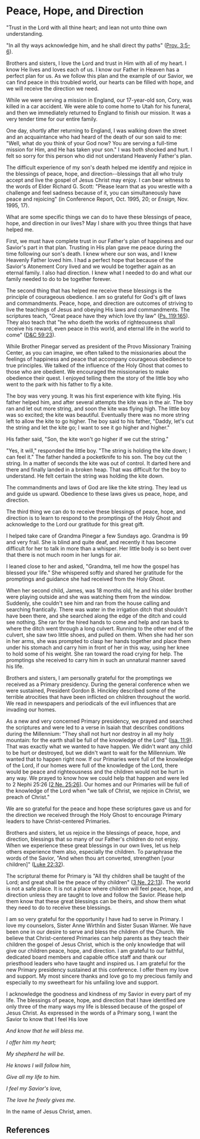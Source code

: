 # Peace, Hope, and Direction

"Trust in the Lord with all thine heart; and lean not unto thine own
understanding.

"In all thy ways acknowledge him, and he shall direct thy paths" ([Prov.
3:5-6](/scriptures/ot/prov/3.5-6?lang=eng#4)).

Brothers and sisters, I love the Lord and trust in Him with all of my heart. I
know He lives and loves each of us. I know our Father in Heaven has a perfect
plan for us. As we follow this plan and the example of our Savior, we can find
peace in this troubled world, our hearts can be filled with hope, and we will
receive the direction we need.

While we were serving a mission in England, our 17-year-old son, Cory, was
killed in a car accident. We were able to come home to Utah for his funeral,
and then we immediately returned to England to finish our mission. It was a
very tender time for our entire family.

One day, shortly after returning to England, I was walking down the street and
an acquaintance who had heard of the death of our son said to me: "Well, what
do you think of your God now? You are serving a full-time mission for Him, and
He has taken your son." I was both shocked and hurt. I felt so sorry for this
person who did not understand Heavenly Father's plan.

The difficult experience of my son's death helped me identify and rejoice in
the blessings of peace, hope, and direction--blessings that all who truly
accept and live the gospel of Jesus Christ may enjoy. I can bear witness to
the words of Elder Richard G. Scott: "Please learn that as you wrestle with a
challenge and feel sadness because of it, you can simultaneously have peace
and rejoicing" (in Conference Report, Oct. 1995, 20; or _Ensign,_ Nov. 1995,
17).

What are some specific things we can do to have these blessings of peace,
hope, and direction in our lives? May I share with you three things that have
helped me.

First, we must have complete trust in our Father's plan of happiness and our
Savior's part in that plan. Trusting in His plan gave me peace during the time
following our son's death. I knew where our son was, and I knew Heavenly
Father loved him. I had a perfect hope that because of the Savior's Atonement
Cory lived and we would be together again as an eternal family. I also had
direction. I knew what I needed to do and what our family needed to do to be
together forever.

The second thing that has helped me receive these blessings is the principle
of courageous obedience. I am so grateful for God's gift of laws and
commandments. Peace, hope, and direction are outcomes of striving to live the
teachings of Jesus and obeying His laws and commandments. The scriptures
teach, "Great peace have they which love thy law" ([Ps.
119:165](/scriptures/ot/ps/119.165?lang=eng#164)). They also teach that "he
who doeth the works of righteousness shall receive his reward, even peace in
this world, and eternal life in the world to come" ([D&amp;C
59:23](/scriptures/dc-testament/dc/59.23?lang=eng#22)).

While Brother Pinegar served as president of the Provo Missionary Training
Center, as you can imagine, we often talked to the missionaries about the
feelings of happiness and peace that accompany courageous obedience to true
principles. We talked of the influence of the Holy Ghost that comes to those
who are obedient. We encouraged the missionaries to make obedience their
quest. I enjoyed telling them the story of the little boy who went to the park
with his father to fly a kite.

The boy was very young. It was his first experience with kite flying. His
father helped him, and after several attempts the kite was in the air. The boy
ran and let out more string, and soon the kite was flying high. The little boy
was so excited; the kite was beautiful. Eventually there was no more string
left to allow the kite to go higher. The boy said to his father, "Daddy, let's
cut the string and let the kite go; I want to see it go higher and higher."

His father said, "Son, the kite won't go higher if we cut the string."

"Yes, it will," responded the little boy. "The string is holding the kite
down; I can feel it." The father handed a pocketknife to his son. The boy cut
the string. In a matter of seconds the kite was out of control. It darted here
and there and finally landed in a broken heap. That was difficult for the boy
to understand. He felt certain the string was holding the kite down.

The commandments and laws of God are like the kite string. They lead us and
guide us upward. Obedience to these laws gives us peace, hope, and direction.

The third thing we can do to receive these blessings of peace, hope, and
direction is to learn to respond to the promptings of the Holy Ghost and
acknowledge to the Lord our gratitude for this great gift.

I helped take care of Grandma Pinegar a few Sundays ago. Grandma is 99 and
very frail. She is blind and quite deaf, and recently it has become difficult
for her to talk in more than a whisper. Her little body is so bent over that
there is not much room in her lungs for air.

I leaned close to her and asked, "Grandma, tell me how the gospel has blessed
your life." She whispered softly and shared her gratitude for the promptings
and guidance she had received from the Holy Ghost.

When her second child, James, was 18 months old, he and his older brother were
playing outside and she was watching them from the window. Suddenly, she
couldn't see him and ran from the house calling and searching frantically.
There was water in the irrigation ditch that shouldn't have been there, and
she searched along the edge of the ditch and could see nothing. She ran for
the hired hands to come and help and ran back to where the ditch went through
a long culvert. Running to the other end of the culvert, she saw two little
shoes, and pulled on them. When she had her son in her arms, she was prompted
to clasp her hands together and place them under his stomach and carry him in
front of her in this way, using her knee to hold some of his weight. She ran
toward the road crying for help. The promptings she received to carry him in
such an unnatural manner saved his life.

Brothers and sisters, I am personally grateful for the promptings we received
as a Primary presidency. During the general conference when we were sustained,
President Gordon B. Hinckley described some of the terrible atrocities that
have been inflicted on children throughout the world. We read in newspapers
and periodicals of the evil influences that are invading our homes.

As a new and very concerned Primary presidency, we prayed and searched the
scriptures and were led to a verse in Isaiah that describes conditions during
the Millennium: "They shall not hurt nor destroy in all my holy mountain: for
the earth shall be full of the knowledge of the Lord" ([Isa.
11:9](/scriptures/ot/isa/11.9?lang=eng#8)). That was exactly what we wanted to
have happen. We didn't want any child to be hurt or destroyed, but we didn't
want to wait for the Millennium. We wanted that to happen right now. If our
Primaries were full of the knowledge of the Lord, if our homes were full of
the knowledge of the Lord, there would be peace and righteousness and the
children would not be hurt in any way. We prayed to know how we could help
that happen and were led to 2 Nephi 25:26 [[2 Ne.
25:26](/scriptures/bofm/2-ne/25.26?lang=eng#25)]. Our homes and our Primaries
will be full of the knowledge of the Lord when "we talk of Christ, we rejoice
in Christ, we preach of Christ."

We are so grateful for the peace and hope these scriptures gave us and for the
direction we received through the Holy Ghost to encourage Primary leaders to
have Christ-centered Primaries.

Brothers and sisters, let us rejoice in the blessings of peace, hope, and
direction, blessings that so many of our Father's children do not enjoy. When
we experience these great blessings in our own lives, let us help others
experience them also, especially the children. To paraphrase the words of the
Savior, "And when thou art converted, strengthen [your children]" ([Luke
22:32](/scriptures/nt/luke/22.32?lang=eng#31)).

The scriptural theme for Primary is "All thy children shall be taught of the
Lord; and great shall be the peace of thy children" ([3 Ne.
22:13](/scriptures/bofm/3-ne/22.13?lang=eng#12)). The world is not a safe
place. It is not a place where children will feel peace, hope, and direction
unless they are taught to love and follow the Savior. Please help them know
that these great blessings can be theirs, and show them what they need to do
to receive these blessings.

I am so very grateful for the opportunity I have had to serve in Primary. I
love my counselors, Sister Anne Wirthlin and Sister Susan Warner. We have been
one in our desire to serve and bless the children of the Church. We believe
that Christ-centered Primaries can help parents as they teach their children
the gospel of Jesus Christ, which is the only knowledge that will give our
children peace, hope, and direction. I am grateful to our faithful, dedicated
board members and capable office staff and thank our priesthood leaders who
have taught and inspired us. I am grateful for the new Primary presidency
sustained at this conference. I offer them my love and support. My most
sincere thanks and love go to my precious family and especially to my
sweetheart for his unfailing love and support.

I acknowledge the goodness and kindness of my Savior in every part of my life.
The blessings of peace, hope, and direction that I have identified are only
three of the many ways my life is blessed because of the gospel of Jesus
Christ. As expressed in the words of a Primary song, I want the Savior to know
that I feel His love

_And know that he will bless me._

_I offer him my heart;_

_My shepherd he will be._

_He knows I will follow him,_

_Give all my life to him._

_I feel my Savior's love,_

_The love he freely gives me._

In the name of Jesus Christ, amen.

## References

